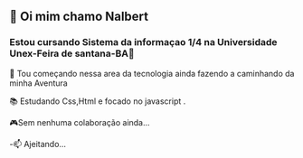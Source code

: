 
<h2>👏 Oi mim chamo Nalbert </h2>

  <h3> Estou cursando Sistema da informaçao 1/4 na
       Universidade Unex-Feira de santana-BA📕
       </h3>  
     
📖 Tou começando nessa area da tecnologia ainda fazendo a caminhando da minha Aventura

📚 Estudando Css,Html e focado no javascript .

🎮Sem nenhuma colaboração ainda... 

-📫 Ajeitando...

